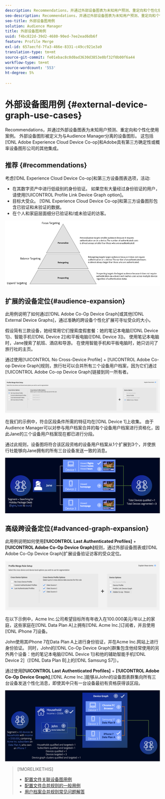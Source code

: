 ```yaml
---
description: Recommendations，并通过外部设备图表为未知用户预测、重定向和个性化使用案例。 外部设备图形被定义为与Audience Manager分离的设备图形。 这包括Adobe Experience Cloud Device Co-op和Adobe与第三方确定性或概率设备图形公司的其他集成。
seo-description: Recommendations，并通过外部设备图表为未知用户预测、重定向和个性化使用案例。 外部设备图形被定义为与Audience Manager分离的设备图形。 这包括Adobe Experience Cloud Device Co-op和Adobe与第三方确定性或概率设备图形公司的其他集成。
seo-title: 外部设备图用例
solution: Audience Manager
title: 外部设备图用例
uuid: f4bc822d-39d2-4680-90ed-7ee2ead6db6f
feature: Profile Merge
exl-id: 657aecfd-7fa3-466e-8331-c49cc921e3a9
translation-type: tm+mt
source-git-commit: fe01ebac8c0d0ad3630d3853e0bf32f0b00f6a44
workflow-type: tm+mt
source-wordcount: '553'
ht-degree: 5%

---
```


# 外部设备图用例 {#external-device-graph-use-cases}

Recommendations，并通过外部设备图表为未知用户预测、重定向和个性化使用案例。 外部设备图形被定义为与Audience Manager分离的设备图形。 这包括[!DNL Adobe Experience Cloud Device Co-op]和Adobe具有第三方确定性或概率设备图形公司的其他集成。

## 推荐 {#recommendations}

考虑[!DNL Experience Cloud Device Co-op]和第三方设备图表选项，活动:

* 在其数字资产中进行低级别的身份验证。 如果您有大量经过身份验证的用户，请使用[!UICONTROL Profile Link Device Graph option]。
* 目标大受众。 [!DNL Experience Cloud Device Co-op]和第三方设备图形包含已验证和未验证的数据。
* 在个人和家庭层面细分已验证和/或未验证的访客。

![](assets/merge-rule-triangle1.png)
<!-- 
## Prospecting/Branding Use Case {#prospecting-branding-use-cases}

A branding campaign is designed to reach as many people as possible. It places few limits on segment qualification. But, these campaigns can waste budget and impressions by constantly targeting people who see your content multiple times and don't convert. A [!UICONTROL Profile Merge] rule that uses the [!DNL Device Co-op] or third-party option can help you create an efficient branding campaign. For example, you can add these unknown users to a "not in-market" segment after seeing them across multiple devices for your set frequency cap.

<table id="table_00F6EED172574E80A38CADA8A92A23B1"> 
 <thead> 
  <tr> 
   <th colname="col1" class="entry"> Use Case </th> 
   <th colname="col2" class="entry"> Description </th> 
  </tr> 
 </thead>
 <tbody> 
  <tr> 
   <td colname="col1"> <p> <b>Conditions</b> </p> </td> 
   <td colname="col2">This use case assumes these conditions: <p> 
     <ul id="ul_F5CA7EE525774F7EBA5FBB5F94E4EDC8"> 
      <li id="li_81AE304924724146A24FAB5B6533AD8E">You want to deliver a maximum of 10 impressions to an anonymous user for a specific ad campaign. </li> 
      <li id="li_E371F989735245B0B82433DE240D56D0">A user has 4 devices and may or may not have authenticated on your site. </li> 
      <li id="li_9231ABE15CA249E6B79D8BF0E511FD33">An anonymous user sees the ad a total of 10 times while browsing in an unauthenticated state on their current device and 3 devices linked to the current device by an external device graph. </li> 
      <li id="li_8C276C07019C49EFA3A0D0D54CF73C31">You have defined an <span class="keyword"> Audience Manager</span> segment to qualify anonymous users after they have seen 10 impressions. </li> 
     </ul> </p> </td> 
  </tr> 
  <tr> 
   <td colname="col1"> <p> <b>Results</b> </p> </td> 
   <td colname="col2"> <p>Given these conditions, <span class="keyword"> Audience Manager</span>: </p> <p> 
     <ul id="ul_8E988B1005324526BC6DC6637BBACCFB"> 
      <li id="li_C9DD546754914BACB8F4C92C7D4ED70E">Merges the anonymous, unauthenticated activity collected from the current device and the 3 devices linked by the external device graph (the ad impressions from each device). </li> 
      <li id="li_FB55CB9116074525BA30FF062D1136AE">Evaluates the unauthenticated user for segment qualification based on a combination of anonymous activity across all 3 devices linked by the external device graph and the current device. </li> 
      <li id="li_B28EB32F718145A7ABBDAC0AF75E2AFC">Sends the segment to any real-time destination for use as a suppression segment on the current device and all 3 devices linked by the external device graph. </li> 
     </ul> </p> </td> 
  </tr> 
 </tbody> 
</table>

## Retargeting or Site Personalization Use Case {#retargeting-use-case}

These strategies are designed to bring an unauthenticated or unknown user back to your site or personalize their browsing experience while they're on-site.

<table id="table_0EE2052AA3E744B3B76036FC06B5A453"> 
 <thead> 
  <tr> 
   <th colname="col1" class="entry"> Use Case </th> 
   <th colname="col2" class="entry"> Description </th> 
  </tr> 
 </thead>
 <tbody> 
  <tr> 
   <td colname="col1"> <p> <b>Conditions</b> </p> </td> 
   <td colname="col2">This use case assumes these conditions: <p> 
     <ul id="ul_FD0B869B4AF3453FAEC9BA3A45ABF039"> 
      <li id="li_8E30BAED42E94AB3B81FCB1C7464E5FC">You want to deliver a personalized on-site and/or off-site experience to an anonymous user based on their activity on your site while in an unauthenticated state. </li> 
      <li id="li_3DBE53BA94324F1BA1C52A37AD4E426C">A user has multiple devices and may or may not have authenticated to your site. </li> 
      <li id="li_F867AFBDC1A54CD6A68AB0EC196E27C9">A user views multiple pages on your site while browsing in an unauthenticated state on their current device and 3 other devices linked by an external device graph. </li> 
      <li id="li_7E35D77949CE4E69BD51655AA4C40BEE">You have defined an <span class="keyword"> Audience Manager</span> segment to qualify users after they have viewed multiple pages on your site while browsing in an unauthenticated state.</li>
     </ul> </p> </td> 
  </tr> 
  <tr> 
   <td colname="col1"> <p> <b>Results</b> </p> </td> 
   <td colname="col2"> <p>Given these conditions, <span class="wintitle"> Audience Manager</span>: </p> <p> 
     <ul id="ul_301339426B0643B295DC5B17E1939CFB"> 
      <li id="li_7E8BC3B179804F4A929497DE81E76911">Merges the anonymous, unauthenticated activity collected from the current devices and the 3 devices linked by the external device graph (the multiple page views from each device). </li> 
      <li id="li_803EFD58AA124A5BBC8279C4DC695544">Evaluates the unauthenticated user for segment qualification based on a combination of anonymous activity across all 3 devices linked by the external device graph and the current device. </li> 
      <li id="li_98D749268CC5456CBC9CF3BF5EB91BA8">Sends the segment to any real-time destination to deliver a personalized on-site and/or off-site experience across the current device and all 3 devices linked by the external device graph. </li>
     </ul> </p> </td>
  </tr>
 </tbody>
</table> -->

## 扩展的设备定位{#audience-expansion}

此用例说明了如何通过[!DNL Adobe Co-Op Device Graph]或其他[!DNL External Device Graphs]，通过准确的跨设备个性化扩展可寻址受众的大小。

假设简有三款设备，她经常用它们搜索度假套餐：她的笔记本电脑([!DNL Device 1])、智能手机([!DNL Device 2])和平板电脑([!DNL Device 3])。 使用笔记本电脑时，Jane搜索了航班、酒店和导游。 在使用智能手机和平板电脑时，她只访问了旅行社的主页。

通过使用[!UICONTROL No Cross-Device Profile] + [!UICONTROL Adobe Co-op Device Graph]规则，旅行社可以合并所有三个设备用户档案，因为它们通过[!UICONTROL Adobe Co-op Device Graph]链接到同一所有者。

![受众扩展规则](assets/audience-expansion-rule.png)

在我们的示例中，符合区段条件所需的特征均在[!DNL Device 1]上收集。 由于Audience Manager可以对参与用户档案合并的每个设备用户档案进行资格化，因此Jane的三个设备用户档案现在都已进行分段。

通过此规则，设备图将符合该区段资格的设备用户档案从1个扩展到3个，并使旅行社能够向Jane拥有的所有三台设备发送一致的消息。

![受众扩展](assets/audience-expansion.png)

## 高级跨设备定位{#advanced-graph-expansion}

此用例说明如何使用&#x200B;**[!UICONTROL Last Authenticated Profiles]** + **[!UICONTROL Adobe Co-Op Device Graph]**&#x200B;规则，通过外部设备图表或[!DNL Adobe Co-Op Device Graph]扩展设备验证访客的受众定位。

![最后设备图](assets/last-device-coop.png)

在以下示例中，Acme Inc.公司希望目标所有年收入在100.000美元/年以上的家庭，这些家庭在[!DNL Data Plan A]上拥有[!DNL Acme Inc.]订阅者，并且使用[!DNL iPhone 7]设备。

John使用其iPhone 7在Data Plan A上进行身份验证，并在Acme Inc.网站上进行身份验证。 同时，John的[!DNL Co-Op Device Graph]群集包含他经常使用的另外两个设备：他的笔记本电脑([!DNL Device 1])和他的辅助智能手机[!DNL Device 2]（[!DNL Data Plan B]上的[!DNL Samsung S7]）。

通过使用&#x200B;**[!UICONTROL Last Authenticated Profiles]** + **[!UICONTROL Adobe Co-Op Device Graph]**,[!DNL Acme Inc.]能够从John的设备图表群集向所有三台设备发送个性化消息，即使其中只有一台设备最初有资格获得该区段。

![高级图扩展](assets/advanced-device-graph-expansion.png)

>[!MORELIKETHIS]
>
>* [配置文件关联设备图用例](profile-link-use-case.md)
>* [配置文件合并规则的一般用例](merge-rule-targeting-options.md)
>* [用户档案合并规则常见问题解答](../../faq/faq-profile-merge.md)

